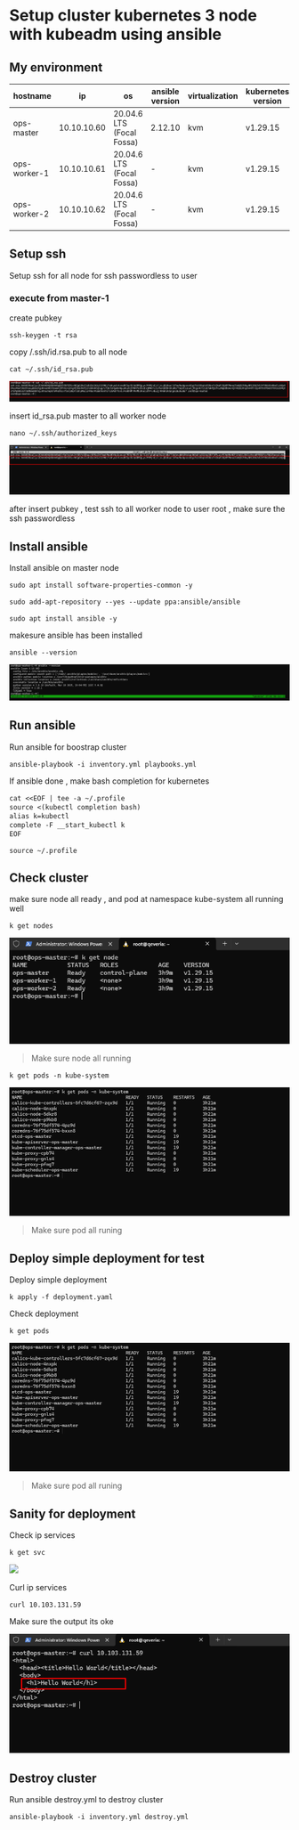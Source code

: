 # Setup cluster kubernetes 3 node with kubeadm using ansible
## My environment

| hostname | ip  | os  | ansible version | virtualization | kubernetes version | containerd version |
| --- | --- | --- | --- | --- | --- | --- |
| ops-master | 10.10.10.60 | 20.04.6 LTS (Focal Fossa) | 2.12.10 | kvm | v1.29.15 | containerd://1.7.24 |
| ops-worker-1 | 10.10.10.61 | 20.04.6 LTS (Focal Fossa) | \-  | kvm | v1.29.15 | containerd://1.7.24 |
| ops-worker-2 | 10.10.10.62 | 20.04.6 LTS (Focal Fossa) | \-  | kvm | v1.29.15 | containerd://1.7.24 |
## Setup ssh

Setup ssh for all node for ssh passwordless to user

### execute from master-1
create pubkey

```
ssh-keygen -t rsa
```

copy /.ssh/id.rsa.pub to all node

```
cat ~/.ssh/id_rsa.pub
```

![](/assets/cat-ssh.png)

insert id\_rsa.pub master to all worker node

```
nano ~/.ssh/authorized_keys
```
![](/assets/insert-pubkey.png)  

after insert pubkey , test ssh to all worker node to user root , make sure the ssh passwordless

## Install ansible

Install ansible on master node

```
sudo apt install software-properties-common -y
```

```
sudo add-apt-repository --yes --update ppa:ansible/ansible
```

```
sudo apt install ansible -y
```

makesure ansible has been installed

```
ansible --version
```

![](/assets/ansible-version.png)

## Run ansible
Run ansible for boostrap cluster
```
ansible-playbook -i inventory.yml playbooks.yml
```

If ansible done , make bash completion for kubernetes

```
cat <<EOF | tee -a ~/.profile
source <(kubectl completion bash)
alias k=kubectl
complete -F __start_kubectl k
EOF
```

```
source ~/.profile
```

## Check cluster
make sure node all ready , and pod at namespace kube-system all running well
```
k get nodes
```

![](/assets/node.png)

>Make sure node all running

```
k get pods -n kube-system
```

![](/assets/pod-kube-system.png)

>Make sure pod all runing

## Deploy simple deployment for test 

Deploy simple deployment

```
k apply -f deployment.yaml
```

Check deployment

```
k get pods
```

![](/assets/pod-kube-system.png)

>Make sure pod all runing

## Sanity for deployment

Check ip services 

```
k get svc
```
![](/assets/svc.png)

Curl ip services

```
curl 10.103.131.59
```
Make sure the output its oke

![](/assets/tescurlsvc.png)


## Destroy cluster
Run ansible destroy.yml to destroy cluster
```
ansible-playbook -i inventory.yml destroy.yml
```
